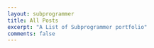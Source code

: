 ```yaml
---
layout: subprogrammer
title: All Posts
excerpt: "A List of Subprogrammer portfolio"
comments: false
---
```

